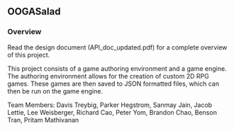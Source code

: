 <h2>OOGASalad</h2>

<h3>Overview</h3>
Read the design document (API_doc_updated.pdf) for a complete overview of this project.

This project consists of a game authoring environment and a game engine. The authoring environment allows for the creation of custom 2D RPG games. These games are then saved to JSON formatted files, which can then be run on the game engine.

Team Members: Davis Treybig, Parker Hegstrom, Sanmay Jain, Jacob Lettie, Lee Weisberger, Richard Cao, Peter Yom, Brandon Chao, Benson Tran, Pritam Mathivanan




